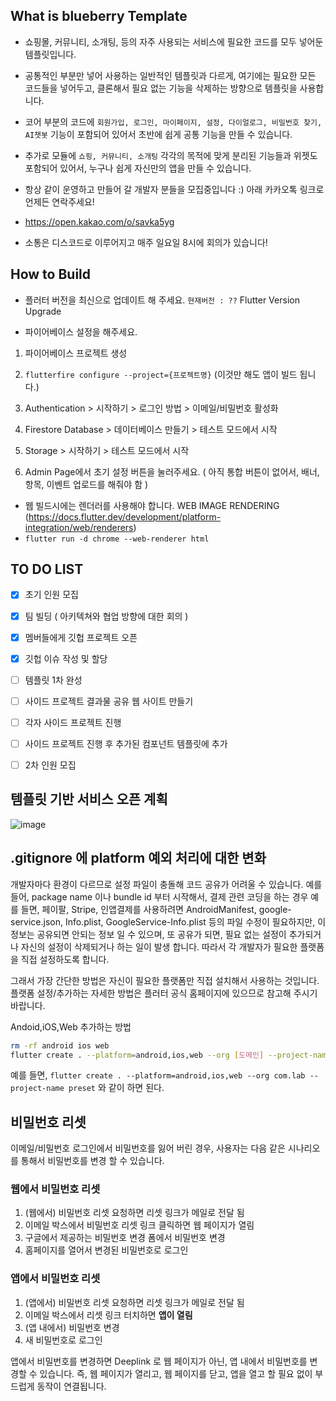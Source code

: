## What is blueberry Template

- 쇼핑몰, 커뮤니티, 소개팅, 등의 자주 사용되는 서비스에 필요한 코드를 모두 넣어둔 템플릿입니다.
- 공통적인 부분만 넣어 사용하는 일반적인 템플릿과 다르게, 여기에는 필요한 모든 코드들을 넣어두고, 클론해서 필요 없는 기능을 삭제하는 방향으로 템플릿을 사용합니다.
- 코어 부분의 코드에 `회원가입, 로그인, 마이페이지, 설정, 다이얼로그, 비밀번호 찾기, AI챗봇` 기능이 포함되어 있어서 초반에 쉽게 공통 기능을 만들 수 있습니다.
- 추가로 모듈에 `쇼핑, 커뮤니티, 소개팅` 각각의 목적에 맞게 분리된 기능들과 위젯도 포함되어 있어서, 누구나 쉽게 자신만의 앱을 만들 수 있습니다.

- 항상 같이 운영하고 만들어 갈 개발자 분들을 모집중입니다 :) 아래 카카오톡 링크로 언제든 연락주세요!
- https://open.kakao.com/o/savka5yg

- 소통은 디스코드로 이루어지고 매주 일요일 8시에 회의가 있습니다!

## How to Build

- 플러터 버전을 최신으로 업데이트 해 주세요. `현재버전 : ??` 
Flutter Version Upgrade

- 파이어베이스 설정을 해주세요.
1. 파이어베이스 프로젝트 생성
2. `flutterfire configure --project={프로젝트명}`
   (이것만 해도 앱이 빌드 됩니다.)

4. Authentication > 시작하기 > 로그인 방법 > 이메일/비밀번호 활성화
5. Firestore Database > 데이터베이스 만들기 > 테스트 모드에서 시작
6. Storage > 시작하기 > 테스트 모드에서 시작

7. Admin Page에서 초기 설정 버튼을 눌러주세요. ( 아직 통합 버튼이 없어서, 배너, 항목, 이벤트 업로드를 해줘야 함 )

- 웹 빌드시에는 렌더러를 사용해야 합니다.
WEB IMAGE RENDERING (https://docs.flutter.dev/development/platform-integration/web/renderers)
- `flutter run -d chrome --web-renderer html`

## TO DO LIST

- [x] 초기 인원 모집
- [x] 팀 빌딩 ( 아키텍쳐와 협업 방향에 대한 회의 )
- [x] 멤버들에게 깃헙 프로젝트 오픈
- [x] 깃헙 이슈 작성 및 할당
- [ ] 템플릿 1차 완성

- [ ] 사이드 프로젝트 결과물 공유 웹 사이트 만들기
- [ ] 각자 사이드 프로젝트 진행
- [ ] 사이드 프로젝트 진행 후 추가된 컴포넌트 템플릿에 추가
- [ ] 2차 인원 모집

## 템플릿 기반 서비스 오픈 계획

![image](https://github.com/jwson-automation/blueberry_template/assets/108061510/e451dfde-9141-42a5-805c-a0062a9c11e2)


## .gitignore 에 platform 예외 처리에 대한 변화

개발자마다 환경이 다르므로 설정 파일이 충돌해 코드 공유가 어려울 수 있습니다. 예를 들어, package name 이나 bundle id 부터 시작해서, 결제 관련 코딩을 하는 경우 예를 들면, 페이팔, Stripe, 인앱결제를 사용하려면 AndroidManifest, google-service.json, Info.plist, GoogleService-Info.plist 등의 파일 수정이 필요하지만, 이 정보는 공유되면 안되는 정보 일 수 있으며, 또 공유가 되면, 필요 없는 설정이 추가되거나 자신의 설정이 삭제되거나 하는 일이 발생 합니다. 따라서 각 개발자가 필요한 플랫폼을 직접 설정하도록 합니다.

그래서 가장 간단한 방법은 자신이 필요한 플랫폼만 직접 설치해서 사용하는 것입니다. 플랫폼 설정/추가하는 자세한 방법은 플러터 공식 홈페이지에 있으므로 참고해 주시기 바랍니다.

Andoid,iOS,Web 추가하는 방법

```sh
rm -rf android ios web
flutter create . --platform=android,ios,web --org [도메인] --project-name [앱이름]
```

예를 들면, `flutter create . --platform=android,ios,web --org com.lab --project-name preset` 와 같이 하면 된다.

## 비밀번호 리셋

이메일/비밀번호 로그인에서 비밀번호를 잃어 버린 경우, 사용자는 다음 같은 시나리오를 통해서 비밀번호를 변경 할 수 있습니다.

### 웹에서 비밀번호 리셋

1. (웹에서) 비밀번호 리셋 요청하면 리셋 링크가 메일로 전달 됨
2. 이메일 박스에서 비밀번호 리셋 링크 클릭하면 웹 페이지가 열림
3. 구글에서 제공하는 비밀번호 변경 폼에서 비밀번호 변경
4. 홈페이지를 열어서 변경된 비밀번호로 로그인

### 앱에서 비밀번호 리셋

1. (앱에서) 비밀번호 리셋 요청하면 리셋 링크가 메일로 전달 됨
2. 이메일 박스에서 리셋 링크 터치하면 **앱이 열림**
3. (앱 내에서) 비밀번호 변경
4. 새 비밀번호로 로그인

앱에서 비밀번호를 변경하면 Deeplink 로 웹 페이지가 아닌, 앱 내에서 비밀번호를 변경할 수 있습니다. 즉, 웹 페이지가 열리고, 웹 페이지를 닫고, 앱을 열고 할 필요 없이 부드럽게 동작이 연결됩니다.



